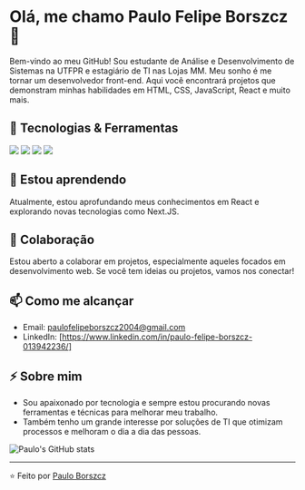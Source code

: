 # Olá, me chamo Paulo Felipe Borszcz 👋

Bem-vindo ao meu GitHub! Sou estudante de Análise e Desenvolvimento de Sistemas na UTFPR e estagiário de TI nas Lojas MM. Meu sonho é me tornar um desenvolvedor front-end. Aqui você encontrará projetos que demonstram minhas habilidades em HTML, CSS, JavaScript, React e muito mais.

## 🔧 Tecnologias & Ferramentas

![](https://img.shields.io/badge/Code-JavaScript-yellow)
![](https://img.shields.io/badge/Code-HTML5-orange)
![](https://img.shields.io/badge/Code-CSS3-blue)
![](https://img.shields.io/badge/Framework-React-black)

## 🌱 Estou aprendendo

Atualmente, estou aprofundando meus conhecimentos em React e explorando novas tecnologias como Next.JS.

## 👯 Colaboração

Estou aberto a colaborar em projetos, especialmente aqueles focados em desenvolvimento web. Se você tem ideias ou projetos, vamos nos conectar!

## 📫 Como me alcançar

- Email: [paulofelipeborszcz2004@gmail.com](mailto:paulofelipeborszcz2004@gmail.com)
- LinkedIn: [https://www.linkedin.com/in/paulo-felipe-borszcz-013942236/]

## ⚡ Sobre mim

- Sou apaixonado por tecnologia e sempre estou procurando novas ferramentas e técnicas para melhorar meu trabalho.
- Também tenho um grande interesse por soluções de TI que otimizam processos e melhoram o dia a dia das pessoas.

![Paulo's GitHub stats](https://github-readme-stats.vercel.app/api?username=Paulo-Borszcz&show_icons=true&theme=radical)

---

⭐️ Feito por [Paulo Borszcz](https://github.com/Paulo-Borszcz)
